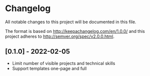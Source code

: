 # Changelog
All notable changes to this project will be documented in this file.

The format is based on http://keepachangelog.com/en/1.0.0/
and this project adheres to http://semver.org/spec/v2.0.0.html.

## [0.1.0] - 2022-02-05

- Limit number of visible projects and technical skills
- Support templates one-page and full

